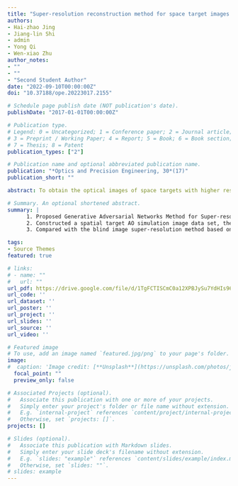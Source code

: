 ```yaml
---
title: "Super-resolution reconstruction method for space target images based on dense residual block-based GAN"
authors:
- Hai-zhao Jing
- Jiang-lin Shi
- admin
- Yong Qi
- Wen-xiao Zhu
author_notes:
- ""
- ""
- "Second Student Author"
date: "2022-09-10T00:00:00Z"
doi: "10.37188/ope.20223017.2155"

# Schedule page publish date (NOT publication's date).
publishDate: "2017-01-01T00:00:00Z"

# Publication type.
# Legend: 0 = Uncategorized; 1 = Conference paper; 2 = Journal article;
# 3 = Preprint / Working Paper; 4 = Report; 5 = Book; 6 = Book section;
# 7 = Thesis; 8 = Patent
publication_types: ["2"]

# Publication name and optional abbreviated publication name.
publication: "*Optics and Precision Engineering, 30*(17)"
publication_short: ""

abstract: To obtain the optical images of space targets with higher resolution and clarity， it is necessary to perform super-resolution reconstruction on the degraded images corrected by ground-based adaptive optics （AO） imaging telescopes. The image super-resolution reconstruction method based on deep learning has a fast operation speed and provides rich high-frequency detail information of the image； it has been widely used in natural， medical， and remote sensing images， among other applications. Aiming at the characteristics of spatial target AO images with a single background， limited resolution， motion blur， turbulent blur， and overexposure， this study proposes using a deep learning-based generative adversarial network （GAN） method to realize the super-resolution of spatial target AO images. For resolution reconstruction， a training set of spatial target AO simulation images is first constructed for neural network training， and a GAN super-resolution reconstruction method based on dense residual blocks is then proposed. By changing the traditional residual network to dense residual blocks， improving the network depth， and introducing a relative average loss function into the discriminator network， the discriminator becomes more robust， and the training of the generative adversarial network becomes more stable. Experiments show that the proposed method improves the peak-to-noise ratio （PSNR） and structural similarity index measure （SSIM） by more than 11.6% and 10.3%， respectively， compared with traditional interpolation super-resolution methods. In addition， it improves the PSNR and SSIM by 6.5% and 4.9% on average， respectively， compared with the deep learning-based blind image super-resolution method. The proposed method effectively realizes the clear reconstruction of a spatial target AO image， reduces the artifacts of the reconstructed image， enriches image details， and achieves a better reconstruction effect.

# Summary. An optional shortened abstract.
summary: |
      1. Proposed Generative Adversarial Networks Method for Super-resolution Reconstruction of Degraded Images from Space Target Adaptive Optics Imaging Telescope
      2. Constructed a spatial target AO simulation image data set, the residual network is replaced by a dense residual block, and the relative average loss function is introduced into the discriminator network
      3. Compared with the blind image super-resolution method based on deep learning, the PSNR is improved by 6.5% and the SSIM is improved by 4.9% on average.

tags:
- Source Themes
featured: true

# links:
# - name: ""
#   url: ""
url_pdf: https://drive.google.com/file/d/1TgFCTISCmC0a12XPBJySu7YdHIs96P2c/view?usp=share_link
url_code: ''
url_dataset: ''
url_poster: ''
url_project: ''
url_slides: ''
url_source: ''
url_video: ''

# Featured image
# To use, add an image named `featured.jpg/png` to your page's folder. 
image:
#  caption: 'Image credit: [**Unsplash**](https://unsplash.com/photos/jdD8gXaTZsc)'
  focal_point: ""
  preview_only: false

# Associated Projects (optional).
#   Associate this publication with one or more of your projects.
#   Simply enter your project's folder or file name without extension.
#   E.g. `internal-project` references `content/project/internal-project/index.md`.
#   Otherwise, set `projects: []`.
projects: []

# Slides (optional).
#   Associate this publication with Markdown slides.
#   Simply enter your slide deck's filename without extension.
#   E.g. `slides: "example"` references `content/slides/example/index.md`.
#   Otherwise, set `slides: ""`.
# slides: example
---
```

